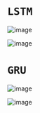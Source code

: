 # **`LSTM`**
![image](https://github.com/user-attachments/assets/e24af195-ebe7-44c3-af92-e52ce67c92fc)

![image](https://github.com/user-attachments/assets/57a2470f-d1c7-4ef7-aa48-a31241871812)


# **`GRU`**
![image](https://github.com/user-attachments/assets/fd670ef7-b9ba-4de6-9aeb-09e22252847e)

![image](https://github.com/user-attachments/assets/74332942-f33b-4990-9af0-a759380422f7)
